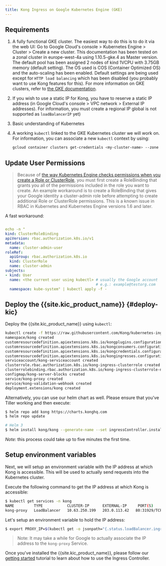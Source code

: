 ```yaml
---
title: Kong Ingress on Google Kubernetes Engine (GKE)
---
```


## Requirements

1. A fully functional GKE cluster.
   The easiest way to do this is to do it via the web UI:
   Go to Google Cloud's console > Kubernetes Engine > Cluster >
   Create a new cluster.
   This documentation has been tested on a zonal cluster in
   europe-west-4a using 1.10.5-gke.4 as Master version.
   The default pool has been assigned 2 nodes of kind 1VCPU
   with 3.75GB memory (default setting).
   The OS used is COS (Container Optimized OS) and the auto-scaling
   has been enabled. Default settings are being used except for
   `HTTP load balancing` which has been disabled (you probably want to use
   Kong features for this). For more information on GKE clusters,
   refer to
   [the GKE documentation](https://cloud.google.com/kubernetes-engine/docs/).
1. If you wish to use a static IP for Kong, you have to reserve a static IP
   address (in Google Cloud's console > VPC network >
   External IP addresses). For information,
   you must create a regional IP
   global is not supported as `loadBalancerIP` yet)
1. Basic understanding of Kubernetes
1. A working `kubectl`  linked to the GKE Kubernetes
   cluster we will work on. For information, you can associate a new `kubectl`
   context by using:

   ```bash
   gcloud container clusters get-credentials <my-cluster-name> --zone <my-zone> --project <my-project-id>
    ```

## Update User Permissions

> Because of [the way Kubernetes Engine checks permissions
when you create a Role or ClusterRole](https://cloud.google.com/kubernetes-engine/docs/how-to/role-based-access-control), you must
first create a RoleBinding that grants you all of
the permissions included in the role you want to create.
An example workaround is to create a RoleBinding that
gives your Google identity a cluster-admin role
before attempting to create additional Role or
ClusterRole permissions.
This is a known issue in RBAC in Kubernetes and
Kubernetes Engine versions 1.6 and
later.

A fast workaround:

```yaml

echo -n "
kind: ClusterRoleBinding
apiVersion: rbac.authorization.k8s.io/v1
metadata:
  name: cluster-admin-user
roleRef:
  apiGroup: rbac.authorization.k8s.io
  kind: ClusterRole
  name: cluster-admin
subjects:
- kind: User
  name: <the current user using kubectl> # usually the Google account
                                         # e.g.: example@testorg.com
  namespace: kube-system" | kubectl apply -f -

```

## Deploy the {{site.kic_product_name}} {#deploy-kic}

Deploy the {{site.kic_product_name}} using `kubectl`:

```bash
kubectl create -f https://raw.githubusercontent.com/Kong/kubernetes-ingress-controller/v{{ page.kong_version | replace: ".x", ".0" }}/deploy/single/all-in-one-dbless.yaml
namespace/kong created
customresourcedefinition.apiextensions.k8s.io/kongplugins.configuration.konghq.com created
customresourcedefinition.apiextensions.k8s.io/kongconsumers.configuration.konghq.com created
customresourcedefinition.apiextensions.k8s.io/kongcredentials.configuration.konghq.com created
customresourcedefinition.apiextensions.k8s.io/kongingresses.configuration.konghq.com created
serviceaccount/kong-serviceaccount created
clusterrole.rbac.authorization.k8s.io/kong-ingress-clusterrole created
clusterrolebinding.rbac.authorization.k8s.io/kong-ingress-clusterrole-nisa-binding created
configmap/kong-server-blocks created
service/kong-proxy created
service/kong-validation-webhook created
deployment.extensions/kong created
```

Alternatively, you can use our helm chart as well.
Please ensure that you've Tiller working and then execute:

```bash
$ helm repo add kong https://charts.konghq.com
$ helm repo update

# Helm 3
$ helm install kong/kong --generate-name --set ingressController.installCRDs=false
```

*Note:* this process could take up to five minutes the first time.

## Setup environment variables

Next, we will setup an environment variable with the IP address at which
Kong is accessible. This will be used to actually send requests into the
Kubernetes cluster.

Execute the following command to get the IP address at which Kong is accessible:

```bash
$ kubectl get services -n kong
NAME         TYPE           CLUSTER-IP      EXTERNAL-IP     PORT(S)                      AGE
kong-proxy   LoadBalancer   10.63.250.199   203.0.113.42   80:31929/TCP,443:31408/TCP   57d
```

Let's setup an environment variable to hold the IP address:

```bash
$ export PROXY_IP=$(kubectl get -o jsonpath="{.status.loadBalancer.ingress[0].ip}" service -n kong kong-proxy)
```

> Note: It may take a while for Google to actually associate the
IP address to the `kong-proxy` Service.

Once you've installed the {{site.kic_product_name}}, please follow our
[getting started](/kubernetes-ingress-controller/{{page.kong_version}}/guides/getting-started) tutorial to learn
about how to use the Ingress Controller.
